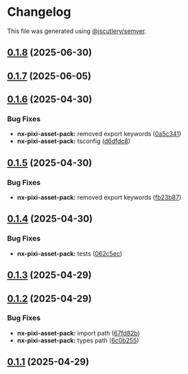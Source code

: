 # Changelog

This file was generated using [@jscutlery/semver](https://github.com/jscutlery/semver).

## [0.1.8](https://github.com/plastic-ant/packages/compare/nx-pixi-asset-pack@0.1.7...nx-pixi-asset-pack@0.1.8) (2025-06-30)

## [0.1.7](https://github.com/plastic-ant/packages/compare/nx-pixi-asset-pack@0.1.6...nx-pixi-asset-pack@0.1.7) (2025-06-05)

## [0.1.6](https://github.com/plastic-ant/packages/compare/nx-pixi-asset-pack@0.1.5...nx-pixi-asset-pack@0.1.6) (2025-04-30)


### Bug Fixes

* **nx-pixi-asset-pack:** removed export keywords ([0a5c341](https://github.com/plastic-ant/packages/commit/0a5c34132ac4c8624ac506bf278adde11fe00f1b))
* **nx-pixi-asset-pack:** tsconfig ([d6dfdc8](https://github.com/plastic-ant/packages/commit/d6dfdc8d4c01afe265e0530235b04c03bb88af45))

## [0.1.5](https://github.com/plastic-ant/packages/compare/nx-pixi-asset-pack@0.1.4...nx-pixi-asset-pack@0.1.5) (2025-04-30)


### Bug Fixes

* **nx-pixi-asset-pack:** removed export keywords ([fb23b87](https://github.com/plastic-ant/packages/commit/fb23b878d037d75f6908649f09ec086e1ffeffe1))

## [0.1.4](https://github.com/plastic-ant/packages/compare/nx-pixi-asset-pack@0.1.3...nx-pixi-asset-pack@0.1.4) (2025-04-30)


### Bug Fixes

* **nx-pixi-asset-pack:** tests ([062c5ec](https://github.com/plastic-ant/packages/commit/062c5ec72ea81fbdbf458312d5f0b7cd9ccfcd15))

## [0.1.3](https://github.com/plastic-ant/packages/compare/nx-pixi-asset-pack@0.1.2...nx-pixi-asset-pack@0.1.3) (2025-04-29)

## [0.1.2](https://github.com/plastic-ant/packages/compare/nx-pixi-asset-pack@0.1.1...nx-pixi-asset-pack@0.1.2) (2025-04-29)


### Bug Fixes

* **nx-pixi-asset-pack:** import path ([67fd82b](https://github.com/plastic-ant/packages/commit/67fd82b2e90ae563162dffc868d76a3a528d19d5))
* **nx-pixi-asset-pack:** types path ([6c0b255](https://github.com/plastic-ant/packages/commit/6c0b2554d8ce9dc410236790058f1fda66d4279b))

## [0.1.1](https://github.com/plastic-ant/packages/compare/nx-pixi-asset-pack@0.1.0...nx-pixi-asset-pack@0.1.1) (2025-04-29)
